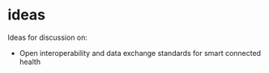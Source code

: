 # ideas
Ideas for discussion on:
- Open interoperability and data exchange standards for smart connected health  

